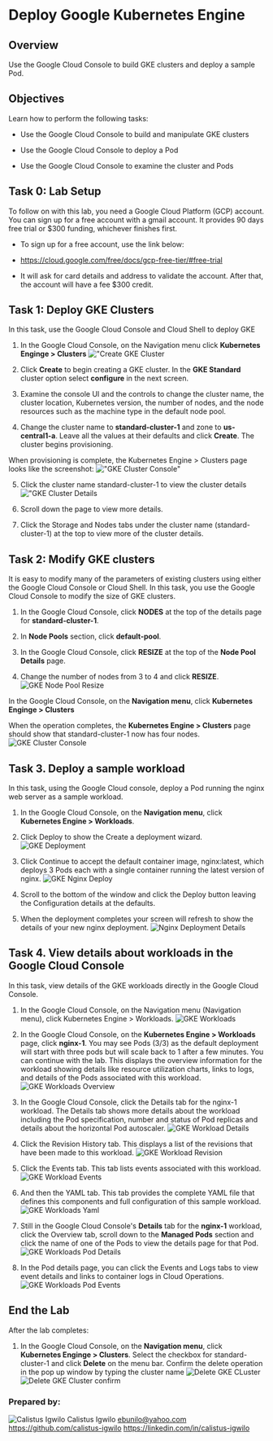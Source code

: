 
# Deploy Google Kubernetes Engine

## Overview

Use the Google Cloud Console to build GKE clusters and deploy a sample Pod.

## Objectives

Learn how to perform the following tasks:

* Use the Google Cloud Console to build and manipulate GKE clusters

* Use the Google Cloud Console to deploy a Pod

* Use the Google Cloud Console to examine the cluster and Pods

## Task 0: Lab Setup

To follow on with this lab, you need a Google Cloud Platform (GCP) account. You can sign up for a free account with a gmail account. It provides 90 days free trial or $300 funding, whichever finishes first.

* To sign up for a free account, use the link below:

* https://cloud.google.com/free/docs/gcp-free-tier/#free-trial

* It will ask for card details and address to validate the account. After that, the account will have a fee $300 credit.

## Task 1: Deploy GKE Clusters

In this task, use the Google Cloud Console and Cloud Shell to deploy GKE

1. In the Google Cloud Console, on the Navigation menu click **Kubernetes Enginge > Clusters**
!["Create GKE Cluster](images/gke-clusters.png "Create GKE Cluster")

2. Click **Create** to begin creating a GKE cluster. In the **GKE Standard** cluster option select **configure** in the next screen.

3. Examine the console UI and the controls to change the cluster name, the cluster location, Kubernetes version, the number of nodes, and the node resources such as the machine type in the default node pool.

4. Change the cluster name to **standard-cluster-1** and zone to **us-central1-a**. Leave all the values at their defaults and click **Create**.
The cluster begins provisioning.

When provisioning is complete, the Kubernetes Engine > Clusters page looks like the screenshot:
!["GKE Cluster Console"](images/gke-cluster-console.png "GKE Cluster Console")

5. Click the cluster name standard-cluster-1 to view the cluster details
!["GKE Cluster Details](images/gke-cluster-details.png "GKE Cluster Details")

6. Scroll down the page to view more details.

7. Click the Storage and Nodes tabs under the cluster name (standard-cluster-1) at the top to view more of the cluster details.

## Task 2: Modify GKE clusters

It is easy to modify many of the parameters of existing clusters using either the Google Cloud Console or Cloud Shell. In this task, you use the Google Cloud Console to modify the size of GKE clusters.

1. In the Google Cloud Console, click **NODES** at the top of the details page for **standard-cluster-1**.

2. In **Node Pools** section, click **default-pool**.

3. In the Google Cloud Console, click **RESIZE** at the top of the **Node Pool Details** page.

4. Change the number of nodes from 3 to 4 and click **RESIZE**.
![GKE Node Pool Resize](images/gke-pool-resize.png "GKE Node Pool Resize")

In the Google Cloud Console, on the **Navigation menu**, click **Kubernetes Enginge > Clusters**

When the operation completes, the **Kubernetes Engine > Clusters** page should show that standard-cluster-1 now has four nodes.
![GKE Cluster Console](images/gke-cluster-console-2.png "GKE Cluster Console")

## Task 3. Deploy a sample workload

In this task, using the Google Cloud console, deploy a Pod running the nginx web server as a sample workload.

1. In the Google Cloud Console, on the **Navigation menu**, click **Kubernetes Engine > Workloads**.

2. Click Deploy to show the Create a deployment wizard.
![GKE Deployment](images/gke-deployment.png "GKE Deployment")

3. Click Continue to accept the default container image, nginx:latest, which deploys 3 Pods each with a single container running the latest version of nginx.
![GKE Nginx Deploy](images/gke-deploy.png "GKE Nginx Deploy")

4. Scroll to the bottom of the window and click the Deploy button leaving the Configuration details at the defaults.

5. When the deployment completes your screen will refresh to show the details of your new nginx deployment.
![Nginx Deployment Details](images/gke-nginx-deployment-details.png "nginx deployment details")

## Task 4. View details about workloads in the Google Cloud Console

In this task, view details of the GKE workloads directly in the Google Cloud Console.

1. In the Google Cloud Console, on the Navigation menu (Navigation menu), click Kubernetes Engine > Workloads.
![GKE Workloads](images/gke-workloads.png "GKE Workloads")

2. In the Google Cloud Console, on the **Kubernetes Engine > Workloads** page, click **nginx-1**.
You may see Pods (3/3) as the default deployment will start with three pods but will scale back to 1 after a few minutes. You can continue with the lab.
This displays the overview information for the workload showing details like resource utilization charts, links to logs, and details of the Pods associated with this workload.
![GKE Workloads Overview](images/gke-workloads-overview.png "GKE Workloads Overview")

3. In the Google Cloud Console, click the Details tab for the nginx-1 workload. The Details tab shows more details about the workload including the Pod specification, number and status of Pod replicas and details about the horizontal Pod autoscaler.
![GKE Workload Details](images/gke-workloads-details.png "GKE Workload details")

4. Click the Revision History tab. This displays a list of the revisions that have been made to this workload.
![GKE Workload Revision](images/gke-workload-revision.png "GKE Workload Revision")

5. Click the Events tab. This tab lists events associated with this workload.
![GKE Workload Events](images/gke-workloads-events.png "GKE Workloads Events")

6. And then the YAML tab. This tab provides the complete YAML file that defines this components and full configuration of this sample workload.
![GKE Workloads Yaml](images/gke-workloads-yaml.png "GKE Workloads yaml")

7. Still in the Google Cloud Console's **Details** tab for the **nginx-1** workload, click the Overview tab, scroll down to the **Managed Pods** section and click the name of one of the Pods to view the details page for that Pod.
![GKE Workloads Pod Details](images/gke-workoads-pod-details.png "GKE Workloads pod details")

8. In the Pod details page, you can click the Events and Logs tabs to view event details and links to container logs in Cloud Operations.
![GKE Workloads Pod Events](images/gke-workload-pod-events.png "GKE Workloads pod Events")

## End the Lab
After the lab completes:

1. In the Google Cloud Console, on the **Navigation menu**, click **Kubernetes Enginge > Clusters**. Select the checkbox for standard-cluster-1 and click **Delete** on the menu bar. Confirm the delete operation in the pop up window by typing the cluster name
![Delete GKE CLuster](images/gke-cluster-delete.png "Delete GKE cluster")
![Delete GKE Cluster confirm](images/gke-cluster-delete-confirm.png "Delete GKE Cluster confirm")

### Prepared by:
![Calistus Igwilo](images/calistus-igwilo.png "Calistus Igwilo")
Calistus Igwilo
ebunilo@yahoo.com
https://github.com/calistus-igwilo
https://linkedin.com/in/calistus-igwilo


